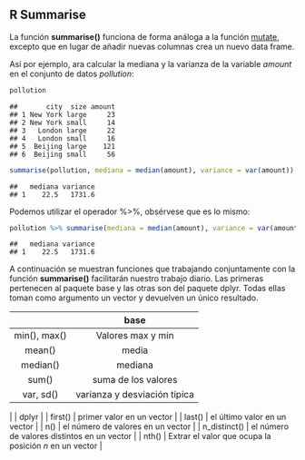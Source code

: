 



## R Summarise

La función __summarise()__ funciona de forma análoga a la función [mutate](mutate.md), excepto que en lugar de añadir nuevas columnas crea un nuevo data frame.

Así por ejemplo, ara calcular la mediana y la varianza de la variable _amount_ en el conjunto de datos _pollution_:


```r
pollution
```

```
##       city  size amount
## 1 New York large     23
## 2 New York small     14
## 3   London large     22
## 4   London small     16
## 5  Beijing large    121
## 6  Beijing small     56
```

```r
summarise(pollution, mediana = median(amount), variance = var(amount))
```

```
##   mediana variance
## 1    22.5   1731.6
```

Podemos utilizar el operador %>%, obsérvese que es lo mismo:


```r
pollution %>% summarise(mediana = median(amount), variance = var(amount))
```

```
##   mediana variance
## 1    22.5   1731.6
```

A continuación se muestran funciones que trabajando conjuntamente con la función __summarise()__ facilitarán nuestro trabajo diario. Las primeras pertenecen al paquete base y las otras son del paquete dplyr. Todas ellas toman como argumento un vector y devuelven un único resultado.

|    | base |
| :---: | :---: |
| min(), max() | Valores max y min |
| mean() | media   |
| median()| mediana |
| sum() | suma de los valores  |
| var, sd()  | varianza y desviación típica |     



|      | dplyr |
| first() | primer valor en un vector |
| last() | el último valor en un vector |
| n() | el número de valores en un vector |
| n_distinct() | el número de valores distintos en un vector |
| nth() | Extrar el valor que ocupa la posición _n_ en un vector |
